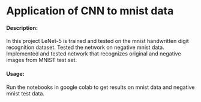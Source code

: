 # Application of CNN to mnist data
#### Description: 
In this project LeNet-5 is trained and tested on the mnist handwritten digit recognition dataset. Tested the network on negative mnist data. Implemented and tested network that recognizes original and negative images from MNIST test set.

#### Usage:
Run the notebooks in google colab to get results on mnist data and negative mnist test data.
